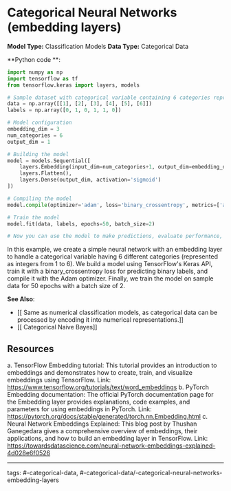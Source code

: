 #  Categorical Neural Networks (embedding layers)
**Model Type:**  Classification Models
**Data Type:**  Categorical Data

**Python code **:


```python
import numpy as np
import tensorflow as tf
from tensorflow.keras import layers, models

# Sample dataset with categorical variable containing 6 categories represented as integers
data = np.array([[1], [2], [3], [4], [5], [6]])
labels = np.array([0, 1, 0, 1, 1, 0])

# Model configuration
embedding_dim = 3
num_categories = 6
output_dim = 1

# Building the model
model = models.Sequential([
    layers.Embedding(input_dim=num_categories+1, output_dim=embedding_dim, input_length=1),
    layers.Flatten(),
    layers.Dense(output_dim, activation='sigmoid')
])

# Compiling the model
model.compile(optimizer='adam', loss='binary_crossentropy', metrics=['accuracy'])

# Train the model
model.fit(data, labels, epochs=50, batch_size=2)

# Now you can use the model to make predictions, evaluate performance, and extract embeddings.
```

In this example, we create a simple neural network with an embedding layer to handle a categorical variable having 6 different categories (represented as integers from 1 to 6). We build a model using TensorFlow's Keras API, train it with a binary_crossentropy loss for predicting binary labels, and compile it with the Adam optimizer. Finally, we train the model on sample data for 50 epochs with a batch size of 2.


**See Also**:

- [[ Same as numerical classification models, as categorical data can be processed by encoding it into numerical representations.]]
- [[ Categorical Naive Bayes]]
## Resources

a. TensorFlow Embedding tutorial: This tutorial provides an introduction to embeddings and demonstrates how to create, train, and visualize embeddings using TensorFlow.
Link: https://www.tensorflow.org/tutorials/text/word_embeddings
b. PyTorch Embedding documentation: The official PyTorch documentation page for the Embedding layer provides explanations, code examples, and parameters for using embeddings in PyTorch.
Link: https://pytorch.org/docs/stable/generated/torch.nn.Embedding.html
c. Neural Network Embeddings Explained: This blog post by Thushan Ganegedara gives a comprehensive overview of embeddings, their applications, and how to build an embedding layer in TensorFlow.
Link: https://towardsdatascience.com/neural-network-embeddings-explained-4d028e6f0526


---
tags: #-categorical-data, #-categorical-data/-categorical-neural-networks-embedding-layers
